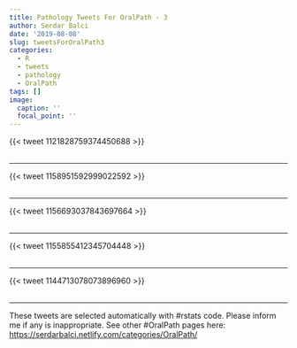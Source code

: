 ```yaml
---
title: Pathology Tweets For OralPath - 3
author: Serdar Balci
date: '2019-08-08'
slug: tweetsForOralPath3
categories:
  - R
  - tweets
  - pathology
  - OralPath
tags: []
image:
  caption: ''
  focal_point: ''
---
```



{{< tweet 1121828759374450688 >}}
<br>
<br>
<hr>
{{< tweet 1158951592999022592 >}}
<br>
<br>
<hr>
{{< tweet 1156693037843697664 >}}
<br>
<br>
<hr>
{{< tweet 1155855412345704448 >}}
<br>
<br>
<hr>
{{< tweet 1144713078073896960 >}}
<br>
<br>
<hr>


These tweets are selected automatically with #rstats code. Please inform me if any is inappropriate.
See other #OralPath pages here: https://serdarbalci.netlify.com/categories/OralPath/
